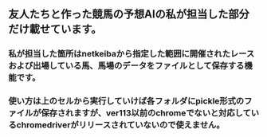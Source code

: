 ## 友人たちと作った競馬の予想AIの私が担当した部分だけ載せています。
### 私が担当した箇所はnetkeibaから指定した範囲に開催されたレースおよび出場している馬、馬場のデータをファイルとして保存する機能です。
### 使い方は上のセルから実行していけば各フォルダにpickle形式のファイルが保存されますが、ver113以前のchromeでないと対応しているchromedriverがリリースされていないので使えません。
